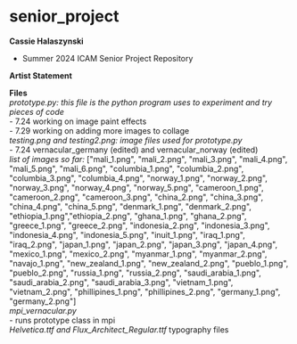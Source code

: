 # senior_project

**Cassie Halaszynski** <br />
- Summer 2024 ICAM Senior Project Repository <br />

**Artist Statement** <br />

**Files** <br />
*prototype.py: this file is the python program uses to experiment and try pieces of code* <br />
    - 7.24 working on image paint effects <br />
    - 7.29 working on adding more images to collage <br />
*testing.png and testing2.png: image files used for prototype.py* <br />
    - 7.24 vernacular_germany (edited) and vernacular_norway (edited) <br />
*list of images so far:* ["mali_1.png", "mali_2.png", "mali_3.png", "mali_4.png", "mali_5.png", "mali_6.png", 
               "columbia_1.png", "columbia_2.png", "columbia_3.png", "columbia_4.png", 
               "norway_1.png", "norway_2.png", "norway_3.png", "norway_4.png", "norway_5.png", 
               "cameroon_1.png", "cameroon_2.png", "cameroon_3.png", 
               "china_2.png", "china_3.png", "china_4.png", "china_5.png",
               "denmark_1.png", "denmark_2.png",
               "ethiopia_1.png","ethiopia_2.png",
               "ghana_1.png", "ghana_2.png",
               "greece_1.png", "greece_2.png",
               "indonesia_2.png", "indonesia_3.png", "indonesia_4.png", "indonesia_5.png",
               "inuit_1.png",
               "iraq_1.png", "iraq_2.png",
               "japan_1.png", "japan_2.png", "japan_3.png", "japan_4.png",
               "mexico_1.png", "mexico_2.png",
               "myanmar_1.png", "myanmar_2.png",
               "navajo_1.png",
               "new_zealand_1.png", "new_zealand_2.png",
               "pueblo_1.png", "pueblo_2.png",
               "russia_1.png", "russia_2.png",
               "saudi_arabia_1.png", "saudi_arabia_2.png", "saudi_arabia_3.png",
               "vietnam_1.png", "vietnam_2.png",
               "phillipines_1.png", "phillipines_2.png",
               "germany_1.png", "germany_2.png"] <br />
*mpi_vernacular.py* <br />
    - runs prototype class in mpi <br />
*Helvetica.ttf and Flux_Architect_Regular.ttf* typography files <br />
